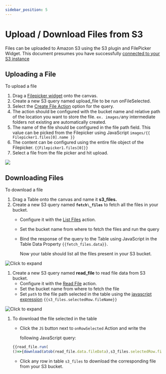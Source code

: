 ```yaml
---
sidebar_position: 5
---
```


# Upload / Download Files from S3

Files can be uploaded to Amazon S3 using the S3 plugin and FilePicker Widget. This document presumes you have successfully [connected to your S3 instance](/reference/datasources/querying-amazon-s3.md)

  <VideoEmbed host="youtube" videoId="pmEmQcd9_KA" /> 

## Uploading a File

To upload a file

1. Drag a [Filepicker widget](/reference/widgets/filepicker.md) onto the canvas.
1. Create a new S3 query named upload\_file to be run onFileSelected.
1. Select the [Create File Action](/reference/datasources/querying-amazon-s3.md#create-file) option for the query.
1. The action should be configured with the bucket name and relative path of the location you want to store the file. `ex. images/`any intermediate folders not existing are automatically created.
1. The name of the file should be configured in the file path field. This value can be picked from the Filepicker using JavaScript `images/{{ Filepicker1.files[0].name }}`
1. The content can be configured using the entire file object of the Filepicker. `{{Filepicker1.files[0]}}`
1. Select a file from the file picker and hit upload.

![](</img/amazon\_s3\_upload\_query\_using\_filepicker_(1).png>)

## Downloading Files

To download a file

1. Drag a Table onto the canvas and name it **s3\_files.**
2. Create a new S3 query named **`fetch\_files`** to fetch all the files in your bucket.
   * Configure it with the [List Files](/reference/datasources/querying-amazon-s3.md#list-files) action.
   * Set the bucket name from where to fetch the files and run the query
   *   Bind the response of the query to the Table using JavaScript in the Table Data Property `{{fetch_files.data}}`.

       Now your table should list all the files present in your S3 bucket.

![Click to expand](/img/bind-list-files-to-table.png)

1. Create a new S3 query named **read\_file** to read file data from S3 bucket.
   * Configure it with the [Read File](/reference/datasources/querying-amazon-s3.md#read-file) action.
   * Set the bucket name from where to fetch the file
   * Set `path` to the file path selected in the table using the [javascript expression](writing-javascript-in-appsmith.md) `{{s3_files.selectedRow.fileName}}`

![Click to expand](/img/s3-read-file-query.png)

1.  To download the file selected in the table

    *   Click the `JS` button next to `onRowSelected` Action and write the

        following JavaScript query:

    ```javascript
    {{read_file.run(
    ()=>{download(atob(read_file.data.fileData),s3_files.selectedRow.fileName.split("/").pop())})}}
    ```

    * Click any row in table `s3_files` to download the corresponding file from your S3 bucket.
